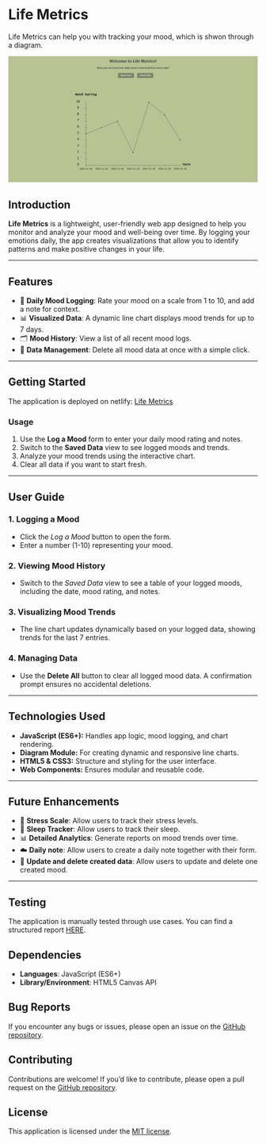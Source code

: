# **Life Metrics**  
Life Metrics can help you with tracking your mood, which is shwon through a diagram.

![Life Metrics](./images/Life%20Metrics.png)

## **Introduction**
**Life Metrics** is a lightweight, user-friendly web app designed to help you monitor and analyze your mood and well-being over time. By logging your emotions daily, the app creates visualizations that allow you to identify patterns and make positive changes in your life.

---

## **Features**
- 📅 **Daily Mood Logging**: Rate your mood on a scale from 1 to 10, and add a note for context.  
- 📊 **Visualized Data**: A dynamic line chart displays mood trends for up to 7 days.  
- 🗂 **Mood History**: View a list of all recent mood logs.  
- 🧹 **Data Management**: Delete all mood data at once with a simple click.
---

## **Getting Started**
The application is deployed on netlify: [Life Metrics](https://life-metrics.netlify.app/)

### **Usage**

1. Use the **Log a Mood** form to enter your daily mood rating and notes.  
2. Switch to the **Saved Data** view to see logged moods and trends.  
3. Analyze your mood trends using the interactive chart.  
4. Clear all data if you want to start fresh.

---

## **User Guide**

### **1. Logging a Mood**
- Click the *Log a Mood* button to open the form.  
- Enter a number (1-10) representing your mood. 

### **2. Viewing Mood History**
- Switch to the *Saved Data* view to see a table of your logged moods, including the date, mood rating, and notes.

### **3. Visualizing Mood Trends**
- The line chart updates dynamically based on your logged data, showing trends for the last 7 entries.  

### **4. Managing Data**
- Use the **Delete All** button to clear all logged mood data. A confirmation prompt ensures no accidental deletions.

---

## **Technologies Used**
- **JavaScript (ES6+):** Handles app logic, mood logging, and chart rendering.  
- **Diagram Module:** For creating dynamic and responsive line charts.  
- **HTML5 & CSS3:** Structure and styling for the user interface.  
- **Web Components:** Ensures modular and reusable code.  

---

## **Future Enhancements**
- 🌟 **Stress Scale**: Allow users to track their stress levels.  
- 📅 **Sleep Tracker**: Allow users to track their sleep.  
- 📊 **Detailed Analytics**: Generate reports on mood trends over time.  
- ☁️ **Daily note**: Allow users to create a daily note together with their form.
- 🔔 **Update and delete created data**: Allow users to update and delete one created mood.

---

## Testing

The application is manually tested through use cases. You can find a structured report [HERE](./testrapport.md).

## Dependencies

- **Languages**: JavaScript (ES6+)
- **Library/Environment**: HTML5 Canvas API

## Bug Reports

If you encounter any bugs or issues, please open an issue on the [GitHub repository](https://github.com/yourusername/diagram-module).

## Contributing

Contributions are welcome! If you’d like to contribute, please open a pull request on the [GitHub repository](https://github.com/yourusername/diagram-module).

## License

This application is licensed under the [MIT license](https://opensource.org/licenses/MIT).